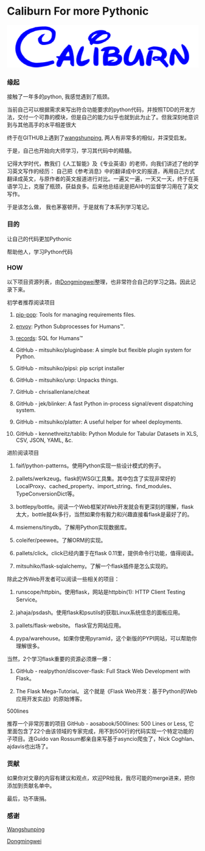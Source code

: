 # Caliburn For more Pythonic

<img src="https://github.com/LoveYakamoz/Caliburn/blob/master/image/caliburn.png" width="532" height="112" />

### 缘起

接触了一年多的python, 我感觉遇到了瓶颈。

当前自己可以根据需求来写出符合功能要求的python代码，并按照TDD的开发方法，交付一个可靠的模块，但是自己的能力似乎也就到此为止了。但我深刻地意识到与其他高手的水平相差很大

终于在GITHUB上遇到了[wangshunping](https://github.com/wangshunping), 两人有非常多的相似，并深受启发。

于是，自己也开始向大师学习，学习其代码中的精髓。

记得大学时代，教我们《人工智能》及《专业英语》的老师，向我们讲述了他的学习英文写作的经历：
自己把《参考消息》中的翻译成中文的报道，再用自己方式翻译成英文，与原作者的英文报道进行对比。一遍又一遍，一天又一天，终于在英语学习上，克服了瓶颈，获益良多。后来他总结说是把AI中的监督学习用在了英文写作。

于是该怎么做， 我也茅塞顿开。于是就有了本系列学习笔记。


### 目的

让自己的代码更加Pythonic

帮助他人，学习Python代码


### HOW
以下项目资源列表，由[Dongmingwei](https://zhuanlan.zhihu.com/p/22275595?refer=python-cn)整理，也非常符合自己的学习之路。因此记录下来。

初学者推荐阅读项目
1. [pip-pop](https://github.com/kennethreitz/pip-pop): Tools for managing requirements files.

2. [envoy](https://github.com/kennethreitz/envoy): Python Subprocesses for Humans™.

3. [records](https://github.com/kennethreitz/records): SQL for Humans™

4. GitHub - mitsuhiko/pluginbase: A simple but flexible plugin system for Python.

5. GitHub - mitsuhiko/pipsi: pip script installer

6. GitHub - mitsuhiko/unp: Unpacks things.

7. GitHub - chrisallenlane/cheat

8. GitHub - jek/blinker: A fast Python in-process signal/event dispatching system.

9. GitHub - mitsuhiko/platter: A useful helper for wheel deployments.

10. GitHub - kennethreitz/tablib: Python Module for Tabular Datasets in XLS, CSV, JSON, YAML, &c.

进阶阅读项目

1. faif/python-patterns。使用Python实现一些设计模式的例子。

2. pallets/werkzeug。flask的WSGI工具集。其中包含了实现非常好的LocalProxy、cached_property、import_string、find_modules、TypeConversionDict等。

3. bottlepy/bottle。阅读一个Web框架对Web开发就会有更深刻的理解，flask太大，bottle就4k多行，当然如果你有毅力和兴趣直接看flask是最好了的。

4. msiemens/tinydb。了解用Python实现数据库。

5. coleifer/peewee。了解ORM的实现。

6. pallets/click。click已经内置于在flask 0.11里，提供命令行功能，值得阅读。

7. mitsuhiko/flask-sqlalchemy。了解一个flask插件是怎么实现的。

除此之外Web开发者可以阅读一些相关的项目：

1. runscope/httpbin。使用flask，网站是httpbin(1): HTTP Client Testing Service。

2. jahaja/psdash。使用flask和psutils的获取Linux系统信息的面板应用。

3. pallets/flask-website。 flask官方网站应用。

4. pypa/warehouse。如果你使用pyramid，这个新版的PYPI网站，可以帮助你理解很多。

当然，2个学习flask重要的资源必须爆一爆：

1. GitHub - realpython/discover-flask: Full Stack Web Development with Flask。

2. The Flask Mega-Tutorial。 这个就是《Flask Web开发：基于Python的Web应用开发实战》的原始博客。

500lines

推荐一个非常厉害的项目 GitHub - aosabook/500lines: 500 Lines or Less, 它里面包含了22个由该领域的专家完成，用不到500行的代码实现一个特定功能的子项目。连Guido van Rossum都亲自来写基于asyncio爬虫了，Nick Coghlan、ajdavis也出场了。

### 贡献

如果你对文章的内容有建议和观点，欢迎PR给我，我尽可能的merge进来，把你添加到贡献名单中。

最后，功不唐捐。

### 感谢

[Wangshunping](https://github.com/wangshunping)

[Dongmingwei](https://zhuanlan.zhihu.com/p/22275595?refer=python-cn)

